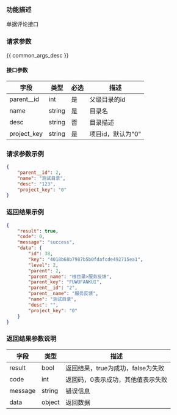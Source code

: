 ### 功能描述

单据评论接口

### 请求参数

{{ common_args_desc }}

#### 接口参数

| 字段        | 类型     | 必选  | 描述                         |
| --------- | ------ | --- | -------------------------- |
| parent__id      | int    | 是   | 父级目录的id |
| name   | string    | 是   | 目录名  |
| desc | string    | 否   | 目录描述 |
| project_key    | string    | 是   | 项目id，默认为"0" |


### 请求参数示例

```json
{
    "parent__id": 2,
    "name": "测试目录",
    "desc": "123",
    "project_key": "0"
}
```

### 返回结果示例

```json
{
    "result": true,
    "code": 0,
    "message": "success",
    "data": {
        "id": 38,
        "key": "4018b68b7987b5b0fdafcde492715ea1",
        "level": 2,
        "parent": 2,
        "parent_name": "根目录>服务反馈",
        "parent_key": "FUWUFANKUI",
        "parent__id": "2",
        "parent__name": "服务反馈",
        "name": "测试目录",
        "desc": "",
        "project_key": "0"
    }
}
```

### 返回结果参数说明

| 字段      | 类型        | 描述                      |
| ------- | --------- | ----------------------- |
| result  | bool      | 返回结果，true为成功，false为失败   |
| code    | int       | 返回码，0表示成功，其他值表示失败       |
| message | string    | 错误信息                    |
| data    | object | 返回数据 |

